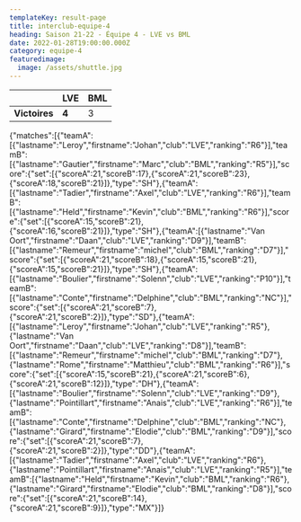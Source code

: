 ```yaml
---
templateKey: result-page
title: interclub-equipe-4
heading: Saison 21-22 - Équipe 4 - LVE vs BML
date: 2022-01-28T19:00:00.000Z
category: equipe-4
featuredimage:
  image: /assets/shuttle.jpg
---
```

|               | LVE   | BML |
| ------------- | ----- | --- |
| **Victoires** | **4** | 3   |

<scoreboard>{"matches":[{"teamA":[{"lastname":"Leroy","firstname":"Johan","club":"LVE","ranking":"R6"}],"teamB":[{"lastname":"Gautier","firstname":"Marc","club":"BML","ranking":"R5"}],"score":{"set":[{"scoreA":21,"scoreB":17},{"scoreA":21,"scoreB":23},{"scoreA":18,"scoreB":21}]},"type":"SH"},{"teamA":[{"lastname":"Tadier","firstname":"Axel","club":"LVE","ranking":"R6"}],"teamB":[{"lastname":"Held","firstname":"Kevin","club":"BML","ranking":"R6"}],"score":{"set":[{"scoreA":15,"scoreB":21},{"scoreA":16,"scoreB":21}]},"type":"SH"},{"teamA":[{"lastname":"Van Oort","firstname":"Daan","club":"LVE","ranking":"D9"}],"teamB":[{"lastname":"Remeur","firstname":"michel","club":"BML","ranking":"D7"}],"score":{"set":[{"scoreA":21,"scoreB":18},{"scoreA":15,"scoreB":21},{"scoreA":15,"scoreB":21}]},"type":"SH"},{"teamA":[{"lastname":"Boulier","firstname":"Solenn","club":"LVE","ranking":"P10"}],"teamB":[{"lastname":"Conte","firstname":"Delphine","club":"BML","ranking":"NC"}],"score":{"set":[{"scoreA":21,"scoreB":7},{"scoreA":21,"scoreB":2}]},"type":"SD"},{"teamA":[{"lastname":"Leroy","firstname":"Johan","club":"LVE","ranking":"R5"},{"lastname":"Van Oort","firstname":"Daan","club":"LVE","ranking":"D8"}],"teamB":[{"lastname":"Remeur","firstname":"michel","club":"BML","ranking":"D7"},{"lastname":"Rome","firstname":"Matthieu","club":"BML","ranking":"R6"}],"score":{"set":[{"scoreA":15,"scoreB":21},{"scoreA":21,"scoreB":6},{"scoreA":21,"scoreB":12}]},"type":"DH"},{"teamA":[{"lastname":"Boulier","firstname":"Solenn","club":"LVE","ranking":"D9"},{"lastname":"Pointillart","firstname":"Anais","club":"LVE","ranking":"R6"}],"teamB":[{"lastname":"Conte","firstname":"Delphine","club":"BML","ranking":"NC"},{"lastname":"Girard","firstname":"Elodie","club":"BML","ranking":"D9"}],"score":{"set":[{"scoreA":21,"scoreB":7},{"scoreA":21,"scoreB":2}]},"type":"DD"},{"teamA":[{"lastname":"Tadier","firstname":"Axel","club":"LVE","ranking":"R6"},{"lastname":"Pointillart","firstname":"Anais","club":"LVE","ranking":"R5"}],"teamB":[{"lastname":"Held","firstname":"Kevin","club":"BML","ranking":"R6"},{"lastname":"Girard","firstname":"Elodie","club":"BML","ranking":"D8"}],"score":{"set":[{"scoreA":21,"scoreB":14},{"scoreA":21,"scoreB":9}]},"type":"MX"}]}</scoreboard>